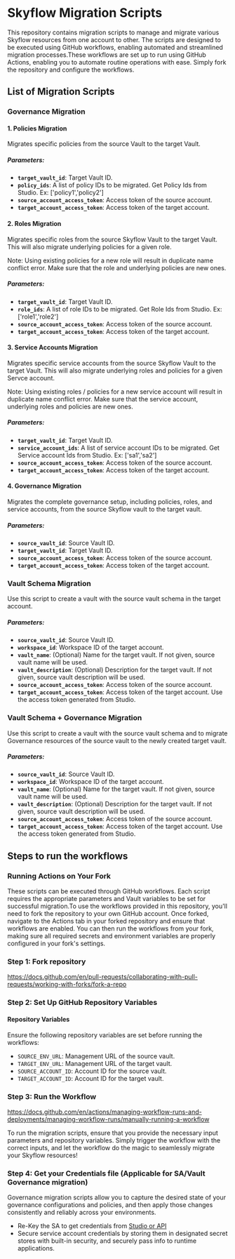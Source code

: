 # Skyflow Migration Scripts

This repository contains migration scripts to manage and migrate various Skyflow resources from one account to other. The scripts are designed to be executed using GitHub workflows, enabling automated and streamlined migration processes.These workflows are set up to run using GitHub Actions, enabling you to automate routine operations with ease. Simply fork the repository and configure the workflows.

## List of Migration Scripts

### Governance Migration

#### 1. Policies Migration

Migrates specific policies from the source Vault to the target Vault.

##### Parameters:
- **`target_vault_id`**: Target Vault ID.
- **`policy_ids`**: A list of policy IDs to be migrated. Get Policy Ids from Studio. Ex: ['policy1','policy2']
- **`source_account_access_token`**: Access token of the source account.
- **`target_account_access_token`**: Access token of the target account.

#### 2. Roles Migration

Migrates specific roles from the source Skyflow Vault to the target Vault. This will also migrate underlying policies for a given role. 

Note: Using existing policies for a new role will result in duplicate name conflict error. Make sure that the role and underlying policies are new ones.

##### Parameters:
- **`target_vault_id`**: Target Vault ID.
- **`role_ids`**: A list of role IDs to be migrated. Get Role Ids from Studio. Ex: ['role1','role2']
- **`source_account_access_token`**: Access token of the source account.
- **`target_account_access_token`**: Access token of the target account.

#### 3. Service Accounts Migration

Migrates specific service accounts from the source Skyflow Vault to the target Vault. This will also migrate underlying roles and policies for a given Servce account. 

Note: Using existing roles / policies for a new service account will result in duplicate name conflict error. Make sure that the service account, underlying roles and policies are new ones.

##### Parameters:
- **`target_vault_id`**: Target Vault ID.
- **`service_account_ids`**: A list of service account IDs to be migrated. Get Service account Ids from Studio. Ex: ['sa1','sa2']
- **`source_account_access_token`**: Access token of the source account.
- **`target_account_access_token`**: Access token of the target account.

#### 4. Governance Migration

Migrates the complete governance setup, including policies, roles, and service accounts, from the source Skyflow vault to the target vault.

##### Parameters:
- **`source_vault_id`**: Source Vault ID.
- **`target_vault_id`**: Target Vault ID.
- **`source_account_access_token`**: Access token of the source account.
- **`target_account_access_token`**: Access token of the target account.

### Vault Schema Migration

Use this script to create a vault with the source vault schema in the target account.

##### Parameters:
- **`source_vault_id`**: Source Vault ID.
- **`workspace_id`**: Workspace ID of the target account.
- **`vault_name`**: (Optional) Name for the target vault. If not given, source vault name will be used.
- **`vault_description`**: (Optional) Description for the target vault. If not given, source vault description will be used.
- **`source_account_access_token`**: Access token of the source account.
- **`target_account_access_token`**: Access token of the target account. Use the access token generated from Studio.

### Vault Schema + Governance Migration

Use this script to create a vault with the source vault schema and to migrate Governance resources of the source vault to the newly created target vault.

##### Parameters:
- **`source_vault_id`**: Source Vault ID.
- **`workspace_id`**: Workspace ID of the target account.
- **`vault_name`**: (Optional) Name for the target vault. If not given, source vault name will be used.
- **`vault_description`**: (Optional) Description for the target vault. If not given, source vault description will be used.
- **`source_account_access_token`**: Access token of the source account.
- **`target_account_access_token`**: Access token of the target account. Use the access token generated from Studio.

## Steps to run the workflows

### Running Actions on Your Fork

These scripts can be executed through GitHub workflows. Each script requires the appropriate parameters and Vault variables to be set for successful migration.To use the workflows provided in this repository, you'll need to fork the repository to your own GitHub account. Once forked, navigate to the Actions tab in your forked repository and ensure that workflows are enabled. You can then run the workflows from your fork, making sure all required secrets and environment variables are properly configured in your fork's settings.

### Step 1: Fork repository

https://docs.github.com/en/pull-requests/collaborating-with-pull-requests/working-with-forks/fork-a-repo

### Step 2: Set Up GitHub Repository Variables

#### Repository Variables

Ensure the following repository variables are set before running the workflows:

- `SOURCE_ENV_URL`: Management URL of the source vault.
- `TARGET_ENV_URL`: Management URL of the target vault.
- `SOURCE_ACCOUNT_ID`: Account ID for the source vault.
- `TARGET_ACCOUNT_ID`: Account ID for the target vault.

### Step 3: Run the Workflow

https://docs.github.com/en/actions/managing-workflow-runs-and-deployments/managing-workflow-runs/manually-running-a-workflow 

To run the migration scripts, ensure that you provide the necessary input parameters and repository variables. Simply trigger the workflow with the correct inputs, and let the workflow do the magic to seamlessly migrate your Skyflow resources!

### Step 4: Get your Credentials file (Applicable for SA/Vault Governance migration)

Governance migration scripts allow you to capture the desired state of your governance configurations and policies, and then apply those changes consistently and reliably across your environments.

- Re-Key the SA to get credentials from [Studio or API](https://docs.skyflow.com/rotate-service-account-keys/#prerequisites)
- Secure service account credentials by storing them in designated secret stores with built-in security, and securely pass info to runtime applications.